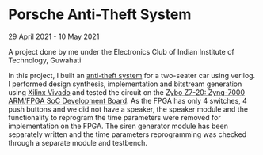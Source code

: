 # Porsche Anti-Theft System
29 April 2021 - 10 May 2021

A project done by me under the Electronics Club of Indian Institute of Technology, Guwahati

In this project, I built an [anti-theft system](http://web.mit.edu/6.111/volume2/www/f2019/handouts/labs/lab4_19/index.html) for a two-seater car using verilog.
I performed design synthesis, implementation and bitstream generation using [Xilinx Vivado](https://www.xilinx.com/products/design-tools/vivado.html) and tested the circuit on the [Zybo Z7-20: Zynq-7000 ARM/FPGA SoC Development Board](https://store.digilentinc.com/zybo-z7-zynq-7000-arm-fpga-soc-development-board/).
As the FPGA has only 4 switches, 4 push buttons and we did not have a speaker, the speaker module and the functionality to reprogram the time parameters were removed for implementation on the FPGA. The siren generator module has been separately written and the time parameters reprogramming was checked through a separate module and testbench.
